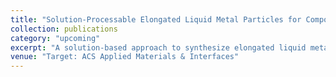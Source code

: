 ```yaml
---
title: "Solution-Processable Elongated Liquid Metal Particles for Composites with Enhanced Thermal Management "
collection: publications
category: "upcoming"
excerpt: "A solution-based approach to synthesize elongated liquid metal particles with high aspect ratio for anisotropic elastomer composites and enhanced thermal management."
venue: "Target: ACS Applied Materials & Interfaces"
---
```

